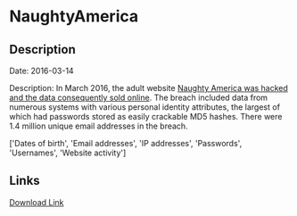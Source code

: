 # NaughtyAmerica

## Description

Date: 2016-03-14

Description:
In March 2016, the adult website <a href="http://www.forbes.com/sites/thomasbrewster/2016/04/14/naughty-america-fappening-hacked-porn-sites/" target="_blank" rel="noopener">Naughty America was hacked and the data consequently sold online</a>. The breach included data from numerous systems with various personal identity attributes, the largest of which had passwords stored as easily crackable MD5 hashes. There were 1.4 million unique email addresses in the breach.


['Dates of birth', 'Email addresses', 'IP addresses', 'Passwords', 'Usernames', 'Website activity']

## Links

[Download Link](https://link-to.net/1229997/766.0285567121315/dynamic/?r=aHR0cHM6Ly93d3cubWVkaWFmaXJlLmNvbS92aWV3L1R4SE5GSjhaMHR4WDdNdy9uYXVnaHR5YW1lcmljYS5jb20vZmlsZQ==)